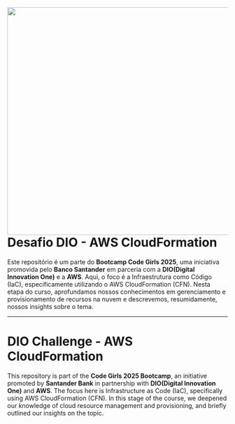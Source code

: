 <img align="right" height="520" src="https://tse2.mm.bing.net/th/id/OIP.QKOSKKFPhc1iIRQezoo0PwHaJQ?pid=Api&P=0&h=180<"/>


# Desafio DIO - AWS CloudFormation 
Este repositório é um parte do **Bootcamp Code Girls 2025**, uma iniciativa promovida pelo **Banco Santander** em parceria com a **DIO(Digital Innovation One)** e a **AWS**.
Aqui, o foco é a Infraestrutura como Código (IaC), especificamente utilizando o AWS CloudFormation (CFN). Nesta etapa do curso, aprofundamos nossos conhecimentos em gerenciamento e provisionamento de recursos na nuvem e descrevemos, resumidamente, nossos insights sobre o tema.
<hr>

# DIO Challenge - AWS CloudFormation

This repository is part of the **Code Girls 2025 Bootcamp**, an initiative promoted by **Santander Bank** in partnership with **DIO(Digital Innovation One)** and **AWS**.
The focus here is Infrastructure as Code (IaC), specifically using AWS CloudFormation (CFN). In this stage of the course, we deepened our knowledge of cloud resource management and provisioning, and briefly outlined our insights on the topic.
